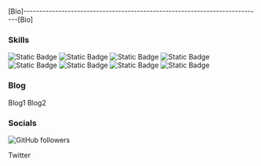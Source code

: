 [Bio]----------------------------------------------------------------------------[Bio]

### Skills
![Static Badge](https://img.shields.io/badge/HTML-%23E34F26?logo=html5&logoColor=black&labelColor=%23E34F26&color=black)
![Static Badge](https://img.shields.io/badge/CSS-%23663399?logo=css&logoColor=black&labelColor=%23663399&color=black)
![Static Badge](https://img.shields.io/badge/JavaScript-%23F7DF1E?logo=JavaScript&logoColor=black&labelColor=%23F7DF1E&color=black)
![Static Badge](https://img.shields.io/badge/Bootstrap-%237952B3?logo=bootstrap&logoColor=black&labelColor=%237952B3&color=black)
![Static Badge](https://img.shields.io/badge/Spring%20Boot-%236DB33F?logo=Spring%20Boot&logoColor=black&labelColor=%236DB33F&color=black)
![Static Badge](https://img.shields.io/badge/JUnit-%2325A162?logo=JUNIT5&logoColor=black&labelColor=%2325A162&color=black)
![Static Badge](https://img.shields.io/badge/Spring%20MVC-%236DB33F?logo=Spring&logoColor=black&labelColor=%236DB33F&color=black)
![Static Badge](https://img.shields.io/badge/MySQL-%234479A1?logo=MySQL&logoColor=black&labelColor=%234479A1&color=black)









### Blog
Blog1
Blog2

### Socials
![GitHub followers](https://img.shields.io/github/followers/sparshchaudhari)

Twitter
